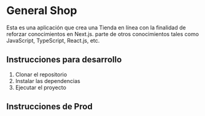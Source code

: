 # General Shop

Esta es una aplicación que crea una Tienda en línea con la finalidad de reforzar conocimientos en Next.js. parte de otros conocimientos tales como JavaScript, TypeScript, React.js, etc.

## Instrucciones para desarrollo

1. Clonar el repositorio
2. Instalar las dependencias
3. Ejecutar el proyecto

## Instrucciones de Prod